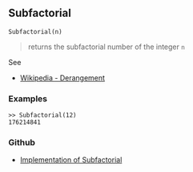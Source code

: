 ## Subfactorial

```
Subfactorial(n)
```

> returns the subfactorial number of the integer `n`

See
* [Wikipedia - Derangement](http://en.wikipedia.org/wiki/Derangement)

### Examples

```  
>> Subfactorial(12)
176214841
```

### Github

* [Implementation of Subfactorial](https://github.com/axkr/symja_android_library/blob/master/symja_android_library/matheclipse-core/src/main/java/org/matheclipse/core/builtin/NumberTheory.java#L4821) 
